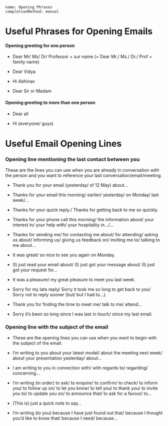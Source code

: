 ```ngMeta
name: Opening Phrases
completionMethod: manual
```

# Useful Phrases for Opening Emails


#### Opening greeting for one person
* Dear Mr/ Ms/ Dr/ Professor + sur name (= Dear Mr./ Ms./ Dr./ Prof + family name)

* Dear Vidya

* Hi Abhinav

* Dear Sir or Madam

####  Opening greeting to more than one person

* Dear all

* Hi (everyone/ guys)


# Useful Email Opening Lines

### Opening line mentioning the last contact between you
These are the lines you can use when you are already in conversation with the person and you want to reference your last conversation/email/meeting.

* Thank you for your email (yesterday/ of 12 May) about…

* Thanks for your email this morning/ earlier/ yesterday/ on Monday/ last week/…

* Thanks for your quick reply./ Thanks for getting back to me so quickly.

* Thanks for your phone call this morning/ the information about/ your interest in/ your help with/ your hospitality in…/…

* Thanks for sending me/ for contacting me about/ for attending/ asking us about/ informing us/ giving us feedback on/ inviting me to/ talking to me about…

* It was great/ so nice to see you again on Monday.

* (I) just read your email about/ (I) just got your message about/ (I) just got your request for…

* It was a pleasure/ my great pleasure to meet you last week.

* Sorry for my late reply/ Sorry it took me so long to get back to you/ Sorry not to reply sooner (but/ but I had to…).

* Thank you for finding the time to meet me/ talk to me/ attend…

* Sorry it’s been so long since I was last in touch/ since my last email.


### Opening line with the subject of the email
* These are the opening lines you can use when you want to begin with the subject of the email.

* I’m writing to you about your latest model/ about the meeting next week/ about your presentation yesterday/ about…

* I am writing to you in connection with/ with regards to/ regarding/ concerning…

* I’m writing (in order) to ask/ to enquire/ to confirm/ to check/ to inform you/ to follow up on/ to let you know/ to tell you/ to thank you/ to invite you to/ to update you on/ to announce that/ to ask for a favour/ to…

* (This is) just a quick note to say…

* I’m writing (to you) because I have just found out that/ because I thought you’d like to know that/ because I need/ because…
